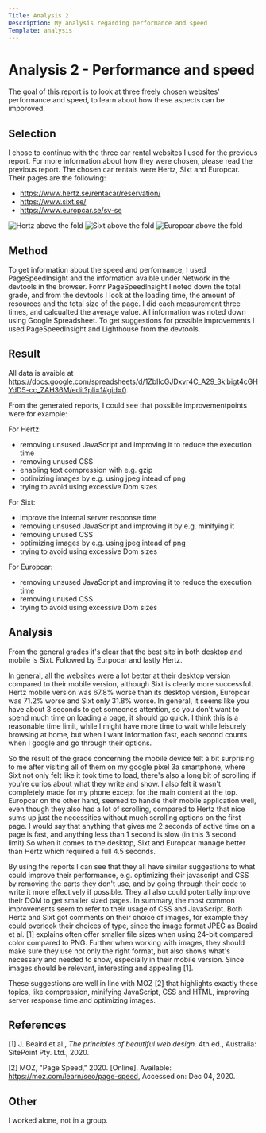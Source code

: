 ```yaml
---
Title: Analysis 2
Description: My analysis regarding performance and speed
Template: analysis
---
```


Analysis 2 - Performance and speed
==========================

The goal of this report is to look at three freely chosen websites' performance and speed, to learn about how these
aspects can be imporoved.

Selection
-----------------------

I chose to continue with the three car rental websites I used for the previous report. For more information about how they were
chosen, please read the previous report.
The chosen car rentals were Hertz, Sixt and Europcar. Their pages are the following:
* https://www.hertz.se/rentacar/reservation/
* https://www.sixt.se/
* https://www.europcar.se/sv-se

![Hertz above the fold](%base_url%/image/hertz1.png?w=1200)
![Sixt above the fold](%base_url%/image/sixt1.png?w=1200)
![Europcar above the fold](%base_url%/image/europcar1.png?w=1200)

Method
-----------------------

To get information about the speed and performance, I used PageSpeedInsight and the information avaible under Network in the devtools in the browser. Fomr PageSpeedInsight I noted down the total grade, and from the devtools I look at the loading time, the amount of resources and the total size of the page. I did each measurement three times, and calcualted the average value. All information was noted down using Google Spreadsheet. To get suggestions for possible improvements I 
used PageSpeedInsight and Lighthouse from the devtools. 

Result
-----------------------
All data is avaible at https://docs.google.com/spreadsheets/d/1ZbIIcGJDxvr4C_A29_3kibigt4cGHYdD5-cc_ZAH36M/edit?pli=1#gid=0.

From the generated reports, I could see that possible improvementpoints were for example:

For Hertz:
* removing unsused JavaScript and improving it to reduce the execution time
* removing unused CSS
* enabling text compression with e.g. gzip
* optimizing images by e.g. using jpeg intead of png
* trying to avoid using excessive Dom sizes

For Sixt:
* improve the internal server response time
* removing unsused JavaScript and improving it by e.g. minifying it
* removing unused CSS
* optimizing images by e.g. using jpeg intead of png
* trying to avoid using excessive Dom sizes

For Europcar:
* removing unsused JavaScript and improving it to reduce the execution time
* removing unused CSS
* trying to avoid using excessive Dom sizes


Analysis
-----------------------

From the general grades it's clear that the best site in both desktop and mobile is Sixt. Followed by Eurpocar and lastly Hertz.

In general, all the websites were a lot better at their desktop version compared to their mobile version, although Sixt is clearly more 
successful. Hertz mobile version was 67.8% worse than its desktop version, Europcar was 71.2% worse and Sixt only 31.8% worse. In general, it seems like you have
about 3 seconds to get someones attention, so you don't want to spend much time on loading a page, it should go quick. I think this is a reasonable time limit,
while I might have more time to wait while leisurely browsing at home, but when I want information fast, each second counts when I google and go through their options.

So the result of the grade concerning the mobile device felt a bit surprising to me after
visiting all of them on my google pixel 3a smartphone, where Sixt not only felt like it took time to load, there's also a long bit of scrolling if you're curios about
what they write and show. I also felt it wasn't completely made for my phone except for the main content at the top. Europcar on the other hand, seemed to handle
their mobile application well, even though they also had a lot of scrolling, compared to Hertz that nice sums up just the necessities without much scrolling options
on the first page. I would say that anything that gives me 2 seconds of active time on a page is fast, and anything less than 1 second is slow (in this 3 second limit).So when it comes to the desktop, Sixt and Europcar manage better than Hertz which required a full 4.5 seconds. 

By using the reports I can see that they all have similar suggestions to what could improve their performance, e.g. optimizing their javascript and CSS by removing the parts they don't use, and by going through their code to write it more effectively if possible. They all also could potentially improve their DOM to get
smaller sized pages. In summary, the most common improvements seem to refer to their usage of CSS and JavaScript. Both Hertz and Sixt got comments on their choice of images, for example they could overlook their choices of type, since the image format JPEG as Beaird et al. [1] explains often offer smaller file sizes when using 24-bit compared color compared to PNG. Further when working with images, they should make sure they use not only the right format, but also shows what's necessary and needed to show, especially in their mobile version. Since images should be relevant, interesting and appealing [1].

These suggestions are well in line with MOZ [2] that highlights exactly these topics, like compression, minifying JavaScript, CSS and HTML, improving server response time and optimizing images.

References
-----------------------

[1] J. Beaird et al., *The principles of beautiful web design*. 4th ed., Australia:  SitePoint Pty. Ltd., 2020.

[2] MOZ, "Page Speed," 2020. [Online]. Available: https://moz.com/learn/seo/page-speed, Accessed on: Dec 04, 2020.

Other
-----------------------

I worked alone, not in a group.
